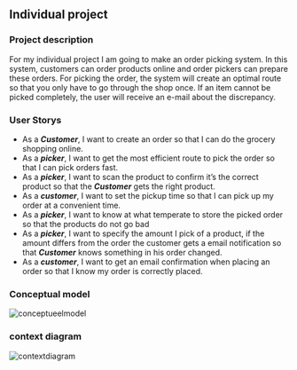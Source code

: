 ## Individual project
  ### Project description
For my individual project I am going to make an order picking system. In this system, customers can order products online and order pickers can prepare these orders. For picking the order, the system will create an optimal route so that you only have to go through the shop once. If an item cannot be picked completely, the user will receive an e-mail about the discrepancy.

   ### User Storys

- As a ***Customer***, I want to create an order so that I can do the grocery shopping online.
- As a ***picker***, I want to get the most efficient route to pick the order so that I can pick orders fast.
- As a ***picker***, I want to scan the product to confirm it’s the correct product so that the ***Customer*** gets the right product.
- As a ***customer***, I want to set the pickup time so that I can pick up my order at a convenient time.
- As a ***picker***, I want to know at what temperate to store the picked order so that the products do not go bad
- As a ***picker***, I want to specify the amount I pick of a product, if the amount differs from the order the customer gets a email notification so that ***Customer*** knows something in his order changed.
- As a ***customer***, I want to get an email confirmation when placing an order so that I know my order is correctly placed.

### Conceptual model
![conceptueelmodel](https://user-images.githubusercontent.com/84378377/161045845-a38c3aaf-4964-470c-8074-d40073495886.png)

### context diagram
![contextdiagram](https://user-images.githubusercontent.com/84378377/164183078-dfd54552-acd4-4567-8353-be31aa10fded.png)

